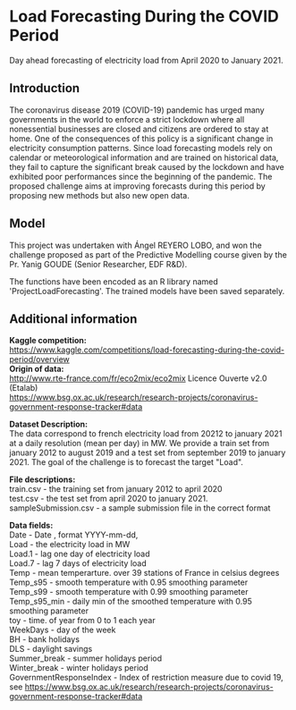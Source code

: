 # Load Forecasting During the COVID Period
Day ahead forecasting of electricity load from April 2020 to January 2021.


## **Introduction**
The coronavirus disease 2019 (COVID-19) pandemic has urged many governments in the world to enforce a strict lockdown where all nonessential businesses are closed and citizens are ordered to stay at home. One of the consequences of this policy is a significant change in electricity consumption patterns. Since load forecasting models rely on calendar or meteorological information and are trained on historical data, they fail to capture the significant break caused by the lockdown and have exhibited poor performances since the beginning of the pandemic. The proposed challenge aims at improving forecasts during this period by proposing new methods but also new open data.

## **Model**

This project was undertaken with Ángel REYERO LOBO, and won the challenge proposed as part of the Predictive Modelling course given by the Pr. Yanig GOUDE (Senior Researcher, EDF R&D).

The functions have been encoded as an R library named 'ProjectLoadForecasting'.
The trained models have been saved separately.



## **Additional information**
**Kaggle competition:**  
https://www.kaggle.com/competitions/load-forecasting-during-the-covid-period/overview  
**Origin of data:**  
http://www.rte-france.com/fr/eco2mix/eco2mix Licence Ouverte v2.0 (Etalab)  
https://www.bsg.ox.ac.uk/research/research-projects/coronavirus-government-response-tracker#data


**Dataset Description:**  
The data correspond to french electricity load from 20212 to january 2021 at a daily resolution (mean per day) in MW. We provide a train set from january 2012 to august 2019 and a test set from september 2019 to january 2021. The goal of the challenge is to forecast the target "Load".

**File descriptions:**  
train.csv - the training set from january 2012 to april 2020  
test.csv - the test set from april 2020 to january 2021.  
sampleSubmission.csv - a sample submission file in the correct format

**Data fields:**  
Date - Date , format YYYY-mm-dd,  
Load - the electricity load in MW  
Load.1 - lag one day of electricity load  
Load.7 - lag 7 days of electricity load  
Temp - mean temperarture. over 39 stations of France in celsius degrees  
Temp_s95 - smooth temperature with 0.95 smoothing parameter  
Temp_s99 - smooth temperature with 0.99 smoothing parameter  
Temp_s95_min - daily min of the smoothed temperature with 0.95 smoothing parameter  
toy - time. of year from 0 to 1 each year  
WeekDays - day of the week  
BH - bank holidays  
DLS - daylight savings  
Summer_break - summer holidays period  
Winter_break - winter holidays period  
GovernmentResponseIndex - Index of restriction measure due to covid 19, see https://www.bsg.ox.ac.uk/research/research-projects/coronavirus-government-response-tracker#data


